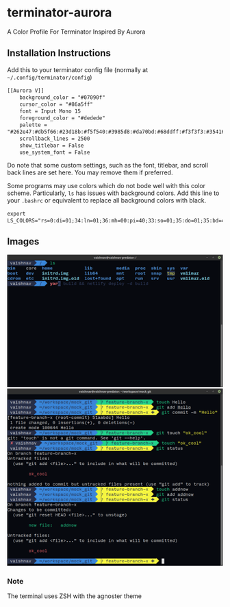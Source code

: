 # terminator-aurora
A Color Profile For Terminator Inspired By Aurora

## Installation Instructions

Add this to your terminator config file (normally at ```~/.config/terminator/config```)

```
[[Aurora V]]
    background_color = "#07090f"
    cursor_color = "#86a5ff"
    font = Input Mono 15
    foreground_color = "#dedede"
    palette = "#262e47:#db5f66:#23d18b:#f5f540:#3985d8:#da70bd:#68ddff:#f3f3f3:#354164:#f07178:#43e5a4:#ffff76:#5195e0:#ed81d0:#8be5ff:#f2f2f2"
    scrollback_lines = 2500
    show_titlebar = False
    use_system_font = False
```

Do note that some custom settings, such as the font, titlebar, and scroll back lines are set here. You may remove them if preferred.

Some programs may use colors which do not bode well with this color scheme. 
Particularly, ```ls``` has issues with background colors. Add this line to your ```.bashrc``` or equivalent to replace all background colors with black.

```
export LS_COLORS="rs=0:di=01;34:ln=01;36:mh=00:pi=40;33:so=01;35:do=01;35:bd=40;33;01:cd=40;33;01:or=40;31;01:mi=00:su=37;40:sg=33;40:ca=33;40:tw=33;40:ow=34;40:st=37;40:ex=01;32:*.tar=01;31:*.tgz=01;31:*.arc=01;31:*.arj=01;31:*.taz=01;31:*.lha=01;31:*.lz4=01;31:*.lzh=01;31:*.lzma=01;31:*.tlz=01;31:*.txz=01;31:*.tzo=01;31:*.t7z=01;31:*.zip=01;31:*.z=01;31:*.Z=01;31:*.dz=01;31:*.gz=01;31:*.lrz=01;31:*.lz=01;31:*.lzo=01;31:*.xz=01;31:*.zst=01;31:*.tzst=01;31:*.bz2=01;31:*.bz=01;31:*.tbz=01;31:*.tbz2=01;31:*.tz=01;31:*.deb=01;31:*.rpm=01;31:*.jar=01;31:*.war=01;31:*.ear=01;31:*.sar=01;31:*.rar=01;31:*.alz=01;31:*.ace=01;31:*.zoo=01;31:*.cpio=01;31:*.7z=01;31:*.rz=01;31:*.cab=01;31:*.wim=01;31:*.swm=01;31:*.dwm=01;31:*.esd=01;31:*.jpg=01;35:*.jpeg=01;35:*.mjpg=01;35:*.mjpeg=01;35:*.gif=01;35:*.bmp=01;35:*.pbm=01;35:*.pgm=01;35:*.ppm=01;35:*.tga=01;35:*.xbm=01;35:*.xpm=01;35:*.tif=01;35:*.tiff=01;35:*.png=01;35:*.svg=01;35:*.svgz=01;35:*.mng=01;35:*.pcx=01;35:*.mov=01;35:*.mpg=01;35:*.mpeg=01;35:*.m2v=01;35:*.mkv=01;35:*.webm=01;35:*.ogm=01;35:*.mp4=01;35:*.m4v=01;35:*.mp4v=01;35:*.vob=01;35:*.qt=01;35:*.nuv=01;35:*.wmv=01;35:*.asf=01;35:*.rm=01;35:*.rmvb=01;35:*.flc=01;35:*.avi=01;35:*.fli=01;35:*.flv=01;35:*.gl=01;35:*.dl=01;35:*.xcf=01;35:*.xwd=01;35:*.yuv=01;35:*.cgm=01;35:*.emf=01;35:*.ogv=01;35:*.ogx=01;35:*.aac=00;36:*.au=00;36:*.flac=00;36:*.m4a=00;36:*.mid=00;36:*.midi=00;36:*.mka=00;36:*.mp3=00;36:*.mpc=00;36:*.ogg=00;36:*.ra=00;36:*.wav=00;36:*.oga=00;36:*.opus=00;36:*.spx=00;36:*.xspf=00;36:"
```

## Images

![picture with ls](https://github.com/vaishnavsm/terminator-aurora/raw/master/terminator-aurora-1.png)
![picture with git](https://github.com/vaishnavsm/terminator-aurora/raw/master/terminator-aurora-2.png)

### Note
The terminal uses ZSH with the agnoster theme

